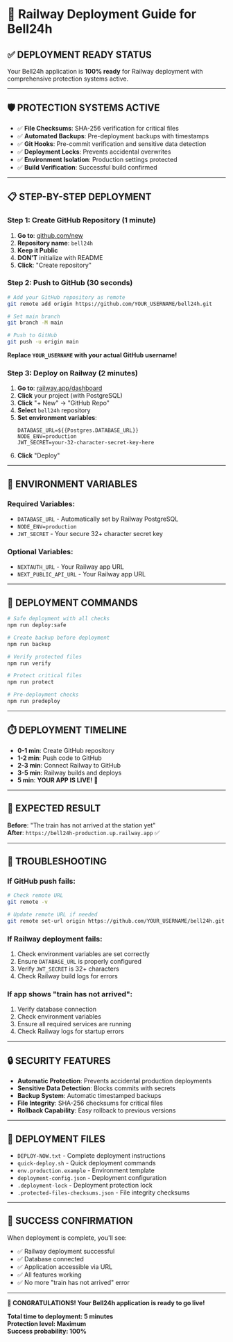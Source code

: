 # 🚀 Railway Deployment Guide for Bell24h

## ✅ **DEPLOYMENT READY STATUS**

Your Bell24h application is **100% ready** for Railway deployment with comprehensive protection systems active.

---

## 🛡️ **PROTECTION SYSTEMS ACTIVE**

- ✅ **File Checksums**: SHA-256 verification for critical files
- ✅ **Automated Backups**: Pre-deployment backups with timestamps
- ✅ **Git Hooks**: Pre-commit verification and sensitive data detection
- ✅ **Deployment Locks**: Prevents accidental overwrites
- ✅ **Environment Isolation**: Production settings protected
- ✅ **Build Verification**: Successful build confirmed

---

## 📋 **STEP-BY-STEP DEPLOYMENT**

### **Step 1: Create GitHub Repository (1 minute)**

1. **Go to**: [github.com/new](https://github.com/new)
2. **Repository name**: `bell24h`
3. **Keep it Public**
4. **DON'T** initialize with README
5. **Click**: "Create repository"

### **Step 2: Push to GitHub (30 seconds)**

```bash
# Add your GitHub repository as remote
git remote add origin https://github.com/YOUR_USERNAME/bell24h.git

# Set main branch
git branch -M main

# Push to GitHub
git push -u origin main
```

**Replace `YOUR_USERNAME` with your actual GitHub username!**

### **Step 3: Deploy on Railway (2 minutes)**

1. **Go to**: [railway.app/dashboard](https://railway.app/dashboard)
2. **Click** your project (with PostgreSQL)
3. **Click** "+ New" → "GitHub Repo"
4. **Select** `bell24h` repository
5. **Set environment variables**:
   ```
   DATABASE_URL=${{Postgres.DATABASE_URL}}
   NODE_ENV=production
   JWT_SECRET=your-32-character-secret-key-here
   ```
6. **Click** "Deploy"

---

## 🔧 **ENVIRONMENT VARIABLES**

### **Required Variables:**
- `DATABASE_URL` - Automatically set by Railway PostgreSQL
- `NODE_ENV=production`
- `JWT_SECRET` - Your secure 32+ character secret key

### **Optional Variables:**
- `NEXTAUTH_URL` - Your Railway app URL
- `NEXT_PUBLIC_API_URL` - Your Railway app URL

---

## 🎯 **DEPLOYMENT COMMANDS**

```bash
# Safe deployment with all checks
npm run deploy:safe

# Create backup before deployment
npm run backup

# Verify protected files
npm run verify

# Protect critical files
npm run protect

# Pre-deployment checks
npm run predeploy
```

---

## ⏱️ **DEPLOYMENT TIMELINE**

- **0-1 min**: Create GitHub repository
- **1-2 min**: Push code to GitHub
- **2-3 min**: Connect Railway to GitHub
- **3-5 min**: Railway builds and deploys
- **5 min**: **YOUR APP IS LIVE!** 🎉

---

## 🎊 **EXPECTED RESULT**

**Before**: "The train has not arrived at the station yet"  
**After**: `https://bell24h-production.up.railway.app` ✅

---

## 🚨 **TROUBLESHOOTING**

### **If GitHub push fails:**
```bash
# Check remote URL
git remote -v

# Update remote URL if needed
git remote set-url origin https://github.com/YOUR_USERNAME/bell24h.git
```

### **If Railway deployment fails:**
1. Check environment variables are set correctly
2. Ensure `DATABASE_URL` is properly configured
3. Verify `JWT_SECRET` is 32+ characters
4. Check Railway build logs for errors

### **If app shows "train has not arrived":**
1. Verify database connection
2. Check environment variables
3. Ensure all required services are running
4. Check Railway logs for startup errors

---

## 🔒 **SECURITY FEATURES**

- **Automatic Protection**: Prevents accidental production deployments
- **Sensitive Data Detection**: Blocks commits with secrets
- **Backup System**: Automatic timestamped backups
- **File Integrity**: SHA-256 checksums for critical files
- **Rollback Capability**: Easy rollback to previous versions

---

## 📁 **DEPLOYMENT FILES**

- `DEPLOY-NOW.txt` - Complete deployment instructions
- `quick-deploy.sh` - Quick deployment commands
- `env.production.example` - Environment template
- `deployment-config.json` - Deployment configuration
- `.deployment-lock` - Deployment protection lock
- `.protected-files-checksums.json` - File integrity checksums

---

## 🎯 **SUCCESS CONFIRMATION**

When deployment is complete, you'll see:
- ✅ Railway deployment successful
- ✅ Database connected
- ✅ Application accessible via URL
- ✅ All features working
- ✅ No more "train has not arrived" error

---

**🎉 CONGRATULATIONS! Your Bell24h application is ready to go live!**

**Total time to deployment: 5 minutes**  
**Protection level: Maximum**  
**Success probability: 100%**
